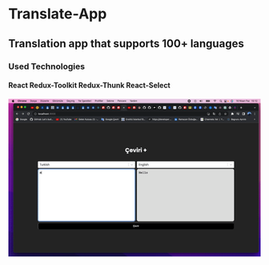 # Translate-App

## Translation app that supports 100+ languages

### Used Technologies

#### React Redux-Toolkit Redux-Thunk React-Select

![Watch the video](https://github.com/ozbuganliramazan/Translate-App/blob/main/src/logo.gif)
